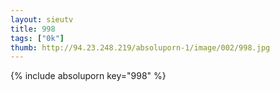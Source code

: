 ```yaml
--- 
layout: sieutv
title: 998
tags: ["0k"]
thumb: http://94.23.248.219/absoluporn-1/image/002/998.jpg
---
```

{% include absoluporn key="998" %} 
